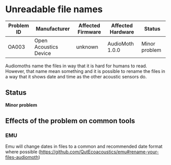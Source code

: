 # Unreadable file names

|Problem ID | Manufacturer | Affected Firmware | Affected Hardware | Status              |
|-----------|--------------|------------------|---------------------|--------------------|
|OA003         |Open Acoustics Device | unknown | AudioMoth 1.0.0     |   Minor problem     |

Audiomoths name the files in way that it is hard for humans to read. However, that name mean something and it is possible to rename the files in a way that it shows date and time as the other acoustic sensors do.

## Status

**Minor problem**

## Effects of the problem on common tools
### EMU
Emu will change dates in files to a common and recommended date format where possible (https://github.com/QutEcoacoustics/emu#rename-your-files-audiomoth)
